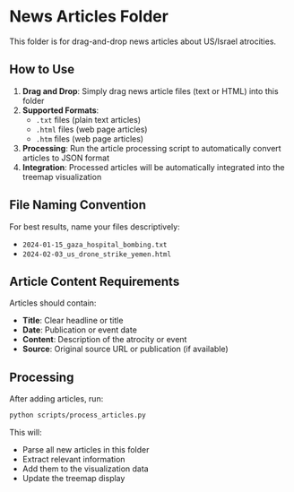 # News Articles Folder

This folder is for drag-and-drop news articles about US/Israel atrocities.

## How to Use

1. **Drag and Drop**: Simply drag news article files (text or HTML) into this folder
2. **Supported Formats**: 
   - `.txt` files (plain text articles)
   - `.html` files (web page articles)
   - `.htm` files (web page articles)
3. **Processing**: Run the article processing script to automatically convert articles to JSON format
4. **Integration**: Processed articles will be automatically integrated into the treemap visualization

## File Naming Convention

For best results, name your files descriptively:
- `2024-01-15_gaza_hospital_bombing.txt`
- `2024-02-03_us_drone_strike_yemen.html`

## Article Content Requirements

Articles should contain:
- **Title**: Clear headline or title
- **Date**: Publication or event date
- **Content**: Description of the atrocity or event
- **Source**: Original source URL or publication (if available)

## Processing

After adding articles, run:
```bash
python scripts/process_articles.py
```

This will:
- Parse all new articles in this folder
- Extract relevant information
- Add them to the visualization data
- Update the treemap display